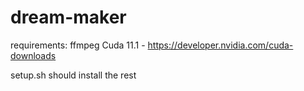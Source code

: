# dream-maker

requirements: 
    ffmpeg
    Cuda 11.1 - https://developer.nvidia.com/cuda-downloads

setup.sh should install the rest